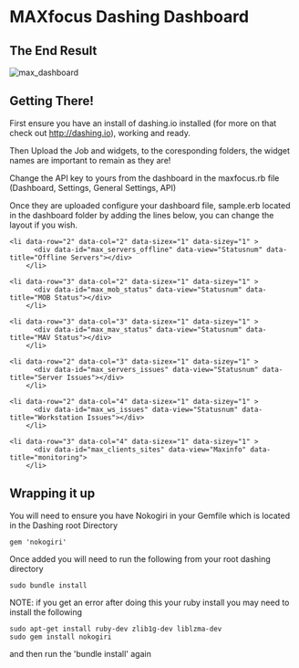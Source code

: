 # MAXfocus Dashing Dashboard

## The End Result

![max_dashboard](https://cloud.githubusercontent.com/assets/8008695/12797377/8a6eba5c-cabb-11e5-95e3-29fd47a8fa7c.jpg)

## Getting There!

First ensure you have an install of dashing.io installed (for more on that check out http://dashing.io), working and ready.

Then Upload the Job and widgets, to the coresponding folders, the widget names are important to remain as they are!

Change the API key to yours from the dashboard in the maxfocus.rb file (Dashboard, Settings, General Settings, API)

Once they are uploaded configure your dashboard file, sample.erb located in the dashboard folder by adding the lines below, you can change the layout if you wish.

```
<li data-row="2" data-col="2" data-sizex="1" data-sizey="1" >
      <div data-id="max_servers_offline" data-view="Statusnum" data-title="Offline Servers"></div>
    </li>

<li data-row="3" data-col="2" data-sizex="1" data-sizey="1" >
      <div data-id="max_mob_status" data-view="Statusnum" data-title="MOB Status"></div>
    </li>

<li data-row="3" data-col="3" data-sizex="1" data-sizey="1" >
      <div data-id="max_mav_status" data-view="Statusnum" data-title="MAV Status"></div>
    </li>

<li data-row="2" data-col="3" data-sizex="1" data-sizey="1" >
      <div data-id="max_servers_issues" data-view="Statusnum" data-title="Server Issues"></div>
    </li>

<li data-row="2" data-col="4" data-sizex="1" data-sizey="1" >
      <div data-id="max_ws_issues" data-view="Statusnum" data-title="Workstation Issues"></div>
    </li>

<li data-row="3" data-col="4" data-sizex="1" data-sizey="1" >
      <div data-id="max_clients_sites" data-view="Maxinfo" data-title="monitoring">
    </li>
```

## Wrapping it up

You will need to ensure you have Nokogiri in your Gemfile which is located in the Dashing root Directory

```
gem 'nokogiri'
```

Once added you will need to run the following from your root dashing directory

```
sudo bundle install
```

NOTE: if you get an error after doing this your ruby install you may need to install the following

```
sudo apt-get install ruby-dev zlib1g-dev liblzma-dev
sudo gem install nokogiri
```

and then run the 'bundle install' again
